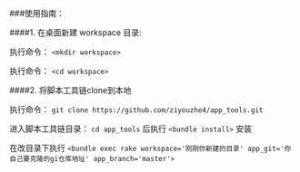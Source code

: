 ###使用指南：

####1. 在桌面新建 workspace 目录:

执行命令： `<mkdir workspace>`

执行命令： `<cd workspace>`

####2. 将脚本工具链clone到本地

执行命令： `git clone https://github.com/ziyouzhe4/app_tools.git`

进入脚本工具链目录： `cd app_tools` 后执行 `<bundle install>` 安装

在改目录下执行 `<bundle exec rake workspace='刚刚你新建的目录' app_git='你自己要克隆的gi仓库地址' app_branch='master'>`



